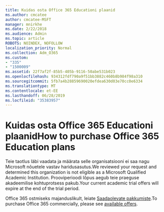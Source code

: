 ```yaml
---
title: Kuidas osta Office 365 Educationi plaanid
ms.author: cmcatee
author: cmcatee-MSFT
manager: mnirkhe
ms.date: 2/22/2018
ms.audience: Admin
ms.topic: article
ROBOTS: NOINDEX, NOFOLLOW
localization_priority: Normal
ms.collection: Adm_O365
ms.custom:
- "335"
- "1500009"
ms.assetid: 22f7af2f-85b5-405b-9116-50abe531b023
ms.openlocfilehash: 934312fdf790a9f51bb3882c460b8b984f98a310
ms.sourcegitcommit: 5fb7a4b28859690020efdea630d03e70cc0e6334
ms.translationtype: MT
ms.contentlocale: et-EE
ms.lasthandoff: 06/28/2019
ms.locfileid: "35383957"
---
```

# <a name="how-to-purchase-office-365-education-plans"></a><span data-ttu-id="9e4c0-102">Kuidas osta Office 365 Educationi plaanid</span><span class="sxs-lookup"><span data-stu-id="9e4c0-102">How to purchase Office 365 Education plans</span></span>

<span data-ttu-id="9e4c0-103">Teie taotlus läbi vaadata ja määrata selle organisatsiooni ei saa nagu Microsoft nõuetele vastav haridusasutus.</span><span class="sxs-lookup"><span data-stu-id="9e4c0-103">We reviewed your request and determined this organization is not eligible as a Microsoft Qualified Academic Institution.</span></span> <span data-ttu-id="9e4c0-104">Prooviperioodi lõpus aegub teie praeguse akadeemilise kohtuprotsess pakub.</span><span class="sxs-lookup"><span data-stu-id="9e4c0-104">Your current academic trial offers will expire at the end of the trial period.</span></span>
  
<span data-ttu-id="9e4c0-105">Office 365 ostmiseks majanduslikult, leiate [Saadaolevate pakkumiste](https://go.microsoft.com/fwlink/p/?linkid=868433).</span><span class="sxs-lookup"><span data-stu-id="9e4c0-105">To purchase Office 365 commercially, please see [available offers](https://go.microsoft.com/fwlink/p/?linkid=868433).</span></span>
  